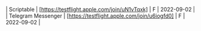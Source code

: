 | Scriptable | [https://testflight.apple.com/join/uN1vTqxk] | F | 2022-09-02 |
| Telegram Messenger | [https://testflight.apple.com/join/u6iogfd0] | F | 2022-09-02 |
